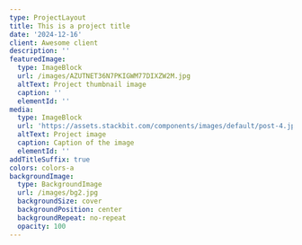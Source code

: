 ```yaml
---
type: ProjectLayout
title: This is a project title
date: '2024-12-16'
client: Awesome client
description: ''
featuredImage:
  type: ImageBlock
  url: /images/AZUTNET36N7PKIGWM77DIXZW2M.jpg
  altText: Project thumbnail image
  caption: ''
  elementId: ''
media:
  type: ImageBlock
  url: 'https://assets.stackbit.com/components/images/default/post-4.jpeg'
  altText: Project image
  caption: Caption of the image
  elementId: ''
addTitleSuffix: true
colors: colors-a
backgroundImage:
  type: BackgroundImage
  url: /images/bg2.jpg
  backgroundSize: cover
  backgroundPosition: center
  backgroundRepeat: no-repeat
  opacity: 100
---
```

